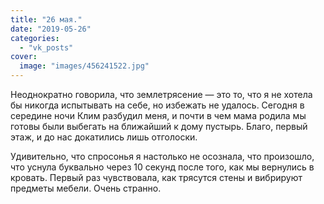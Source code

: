 ```yaml
---
title: "26 мая."
date: "2019-05-26"
categories: 
  - "vk_posts"
cover:
  image: "images/456241522.jpg"
---
```


Неоднократно говорила, что землетрясение — это то, что я не хотела бы никогда испытывать на себе, но избежать не удалось. Сегодня в середине ночи Клим разбудил меня, и почти в чем мама родила мы готовы были выбегать на ближайший к дому пустырь. Благо, первый этаж, и до нас докатились лишь отголоски.

<!--more-->

Удивительно, что спросонья я настолько не осознала, что произошло, что уснула буквально через 10 секунд после того, как мы вернулись в кровать. Первый раз чувствовала, как трясутся стены и вибрируют предметы мебели. Очень странно.
